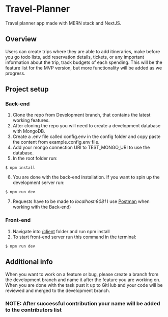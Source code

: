 # Travel-Planner

Travel planner app made with MERN stack and NextJS.

## Overview
Users can create trips where they are able to add itineraries, make before you go todo lists, add reservation details, tickets, or any important information about the trip, track budgets of each spending. This will be the feature list for the MVP version, but more functionality will be added as we progress.

## Project setup 
### Back-end
 1. Clone the repo from Development branch, that contains the latest working features.
 2. After cloning the repo you will need to create a development database with MongoDB.
 3. Create a .env file called config.env in the config folder and copy paste the content from example.config.env file. 
 4.  Add your mongo connection URI to TEST_MONGO_URI to use the database.
 5. In the root folder run:   
 ```
 $ npm install
 ```
 6. You are done with the back-end installation. If you want to spin up the development server run:
 ```
 $ npm run dev
 ```
 7. Requests have to be made to _localhost:8081_ I use [Postman](https://www.postman.com/) when working with the Back-end)
 
 ### Front-end
 1. Navigate into [/client]( ./client) folder and run npm install
 2. To start front-end server run this command in the terminal:
 ```
 $ npm run dev
 ```

 ## Additional info
 When you want to work on a feature or bug, please create a branch from the development branch and name it after the feature you are working on.
 When you are done with the task pust it up to GitHub and your code will be reviewed and merged to the development branch.
 ### NOTE: After successful contribution your name will be added to the contributors list
